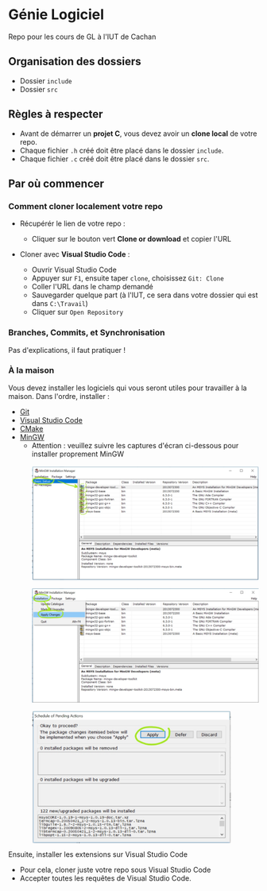 # Génie Logiciel

Repo pour les cours de GL à l'IUT de Cachan

## Organisation des dossiers

* Dossier `include`
* Dossier `src`

## Règles à respecter

* Avant de démarrer un __projet C__, vous devez avoir un __clone local__ de votre
repo.
* Chaque fichier `.h` créé doit être placé dans le dossier `include`.
* Chaque fichier `.c` créé doit être placé dans le dossier `src`.

## Par où commencer

### Comment cloner localement votre repo

* Récupérér le lien de votre repo :
    * Cliquer sur le bouton vert __Clone or download__ et copier l'URL

* Cloner avec __Visual Studio Code__ :
    * Ouvrir Visual Studio Code
    * Appuyer sur `F1`, ensuite taper `clone`, choisissez `Git: Clone`
    * Coller l'URL dans le champ demandé
    * Sauvegarder quelque part (à l'IUT, ce sera dans votre dossier qui est
    dans `C:\Travail`)
    * Cliquer sur `Open Repository`


### Branches, Commits, et Synchronisation
Pas d'explications, il faut pratiquer !

### À la maison

Vous devez installer les logiciels qui vous seront utiles pour travailler à
la maison. Dans l'ordre, installer :
* [Git](https://www.git-scm.com/download)
* [Visual Studio Code](https://code.visualstudio.com/download)
* [CMake](https://cmake.org/download/)
* [MinGW](https://sourceforge.net/projects/mingw/)<br />
    * Attention : veuillez suivre les captures d'écran ci-dessous pour
    installer proprement MinGW
<br /><br /><img src="mingw_install_1.jpg" width=700 align=center>
<br /><br /><img src="mingw_install_2.jpg" width=700 align=center>
<br /><br /><img src="mingw_install_3.jpg" width=400 align=center>

Ensuite, installer les extensions sur Visual Studio Code
* Pour cela, cloner juste votre repo sous Visual Studio Code
* Accepter toutes les requêtes de Visual Studio Code.
